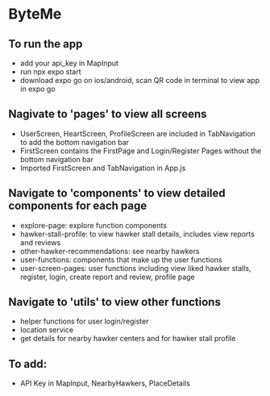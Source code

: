 # ByteMe

## To run the app
- add your api_key in MapInput
- run npx expo start
- download expo go on ios/android, scan QR code in terminal to view app in expo go 

## Nagivate to 'pages' to view all screens
- UserScreen, HeartScreen, ProfileScreen are included in TabNavigation to add the bottom navigation bar
- FirstScreen contains the FirstPage and Login/Register Pages without the bottom navigation bar
- Imported FirstScreen and TabNavigation in App.js 

## Navigate to 'components' to view detailed components for each page
- explore-page: explore function components
- hawker-stall-profile: to view hawker stall details, includes view reports and reviews
- other-hawker-recommendations: see nearby hawkers
- user-functions: components that make up the user functions
- user-screen-pages: user functions including view liked hawker stalls, register, login, create report and review, profile page

## Navigate to 'utils' to view other functions
- helper functions for user login/register
- location service
- get details for nearby hawker centers and for hawker stall profile

## To add:
- API Key in MapInput, NearbyHawkers, PlaceDetails
